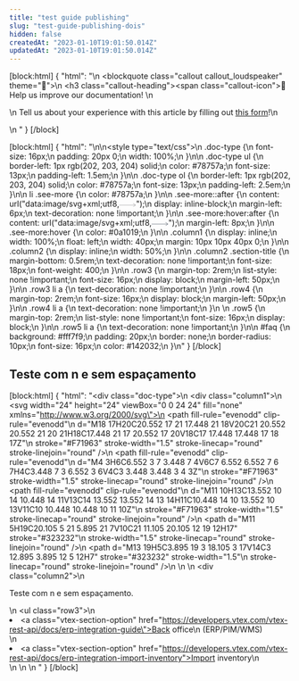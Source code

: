 ```yaml
---
title: "test guide publishing"
slug: "test-guide-publishing-dois"
hidden: false
createdAt: "2023-01-10T19:01:50.014Z"
updatedAt: "2023-01-10T19:01:50.014Z"
---
```


[block:html]
{
"html": "<style>\n .markdown-body .callout[theme=\"📣\"] {\n --icon: \"\\f0a1\";\n --icon-color: #142032;\n --border: #142032;\n --background: #f8f7fc;\n --text: #4a596b;\n }\n </style>\n <blockquote class=\"callout callout_loudspeaker\" theme=\"📣\">\n <h3 class=\"callout-heading\"><span class=\"callout-icon\">📣</span>Help us improve our documentation! </h3>\n <p>\n Tell us about your experience with this article by filling out <a href="https://forms.gle/fQoELRA1yfKDqmAb8">this form</a>!\n </p>\n </blockquote>"
}
[/block]

[block:html]
{
"html": "<!--- STYLE SHEET -->\n\n<style type=\"text/css\">\n .doc-type {\n font-size: 16px;\n padding: 20px 0;\n width: 100%;\n }\n\n .doc-type ul {\n border-left: 1px rgb(202, 203, 204) solid;\n color: #78757a;\n font-size: 13px;\n padding-left: 1.5em;\n }\n\n .doc-type ol {\n border-left: 1px rgb(202, 203, 204) solid;\n color: #78757a;\n font-size: 13px;\n padding-left: 2.5em;\n }\n\n li .see-more {\n color: #78757a;\n }\n\n .see-more::after {\n content: url(\"data:image/svg+xml;utf8,<svg xmlns='http://www.w3.org/2000/svg' width='30' height='14' viewBox='0 -8 59 14' fill='none'><path d='M0 7H57' stroke='rgb(120, 117, 122)'></path><path d='M49 1L57.5 7L49 13' stroke='rgb(120, 117, 122)'></path></svg>\");\n display: inline-block;\n margin-left: 6px;\n text-decoration: none !important;\n }\n\n .see-more:hover:after {\n content: url(\"data:image/svg+xml;utf8,<svg xmlns='http://www.w3.org/2000/svg' width='30' height='14' viewBox='0 -8 59 14' fill='none'><path d='M0 7H57' stroke='rgb(20, 32, 50)'></path><path d='M49 1L57.5 7L49 13' stroke='rgb(20, 32, 50)'></path></svg>\");\n margin-left: 8px;\n }\n\n .see-more:hover {\n color: #0a1019;\n }\n\n .column1 {\n display: inline;\n width: 100%;\n float: left;\n width: 40px;\n margin: 10px 10px 40px 0;\n }\n\n .column2 {\n display: inline;\n width: 50%;\n }\n\n .column2 .section-title {\n margin-bottom: 0.5rem;\n text-decoration: none !important;\n font-size: 18px;\n font-weight: 400;\n }\n\n .row3 {\n margin-top: 2rem;\n list-style: none !important;\n font-size: 16px;\n display: block;\n margin-left: 50px;\n }\n\n .row3 li a {\n text-decoration: none !important;\n }\n\n .row4 {\n margin-top: 2rem;\n font-size: 16px;\n display: block;\n margin-left: 50px;\n }\n\n .row4 li a {\n text-decoration: none !important;\n }\n \n .row5 {\n margin-top: 2rem;\n list-style: none !important;\n font-size: 16px;\n display: block;\n }\n\n .row5 li a {\n text-decoration: none !important;\n }\n\n #faq {\n background: #fff7f9;\n padding: 20px;\n border: none;\n border-radius: 10px;\n font-size: 16px;\n color: #142032;\n }\n</style>"
}
[/block]


## Teste com n e sem espaçamento

[block:html]
{
"html":
"<div class=\"doc-type\">\n <div class=\"column1\">\n <svg width=\"24\" height=\"24\" viewBox=\"0 0 24 24\" fill=\"none\" xmlns=\"http://www.w3.org/2000/svg\">\n <path fill-rule=\"evenodd\" clip-rule=\"evenodd\"\n d=\"M18 17H20C20.552 17 21 17.448 21 18V20C21 20.552 20.552 21 20 21H18C17.448 21 17 20.552 17 20V18C17 17.448 17.448 17 18 17Z\"\n stroke=\"#F71963\" stroke-width=\"1.5\" stroke-linecap=\"round\" stroke-linejoin=\"round\" />\n <path fill-rule=\"evenodd\" clip-rule=\"evenodd\"\n d=\"M4 3H6C6.552 3 7 3.448 7 4V6C7 6.552 6.552 7 6 7H4C3.448 7 3 6.552 3 6V4C3 3.448 3.448 3 4 3Z\"\n stroke=\"#F71963\" stroke-width=\"1.5\" stroke-linecap=\"round\" stroke-linejoin=\"round\" />\n <path fill-rule=\"evenodd\" clip-rule=\"evenodd\"\n d=\"M11 10H13C13.552 10 14 10.448 14 11V13C14 13.552 13.552 14 13 14H11C10.448 14 10 13.552 10 13V11C10 10.448 10.448 10 11 10Z\"\n stroke=\"#F71963\" stroke-width=\"1.5\" stroke-linecap=\"round\" stroke-linejoin=\"round\" />\n <path d=\"M11 5H19C20.105 5 21 5.895 21 7V10C21 11.105 20.105 12 19 12H17\" stroke=\"#323232\"\n stroke-width=\"1.5\" stroke-linecap=\"round\" stroke-linejoin=\"round\" />\n <path d=\"M13 19H5C3.895 19 3 18.105 3 17V14C3 12.895 3.895 12 5 12H7\" stroke=\"#323232\" stroke-width=\"1.5\"\n stroke-linecap=\"round\" stroke-linejoin=\"round\" />\n </svg>\n </div>\n <div class=\"column2\">\n <p>Teste com n e sem espaçamento.</p>\n <ul class=\"row3\">\n <li><a class=\"vtex-section-option\" href=\"https://developers.vtex.com/vtex-rest-api/docs/erp-integration-guide\">Back office\n (ERP/PIM/WMS)</a></li>\n <li><a class=\"vtex-section-option\" href=\"https://developers.vtex.com/vtex-rest-api/docs/erp-integration-import-inventory">Import inventory</a>\n </li>\n </ul>\n </div>\n </div>"
}
[/block]
